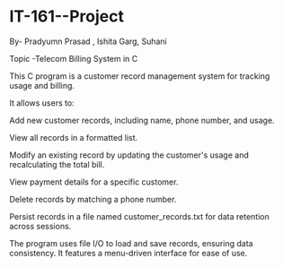 # IT-161--Project
By- Pradyumn Prasad , Ishita Garg, Suhani

Topic -Telecom Billing System in C

This C program is a customer record management system for tracking usage and billing. 

It allows users to:

Add new customer records, including name, phone number, and usage.

View all records in a formatted list.

Modify an existing record by updating the customer's usage and recalculating the total bill.

View payment details for a specific customer.

Delete records by matching a phone number.

Persist records in a file named customer_records.txt for data retention across sessions.

The program uses file I/O to load and save records, ensuring data consistency. It features a menu-driven interface for ease of use.
